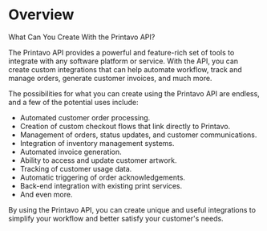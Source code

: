 # Overview

What Can You Create With the Printavo API?

The Printavo API provides a powerful and feature-rich set of tools to integrate with any software platform or service. With the API, you can create custom integrations that can help automate workflow, track and manage orders, generate customer invoices, and much more.

The possibilities for what you can create using the Printavo API are endless, and a few of the potential uses include:

- Automated customer order processing.
- Creation of custom checkout flows that link directly to Printavo.
- Management of orders, status updates, and customer communications.
- Integration of inventory management systems.
- Automated invoice generation.
- Ability to access and update customer artwork.
- Tracking of customer usage data.
- Automatic triggering of order acknowledgements.
- Back-end integration with existing print services.
- And even more.

By using the Printavo API, you can create unique and useful integrations to simplify your workflow and better satisfy your customer's needs.
